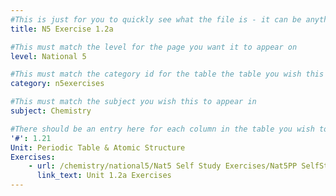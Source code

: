 ```yaml
---
#This is just for you to quickly see what the file is - it can be anything you want
title: N5 Exercise 1.2a

#This must match the level for the page you want it to appear on
level: National 5

#This must match the category id for the table the table you wish this to appear in
category: n5exercises

#This must match the subject you wish this to appear in
subject: Chemistry

#There should be an entry here for each column in the table you wish to populate:
'#': 1.21
Unit: Periodic Table & Atomic Structure
Exercises:
    - url: /chemistry/national5/Nat5 Self Study Exercises/Nat5PP SelfStudy 1.2a.pdf
      link_text: Unit 1.2a Exercises
---
```


